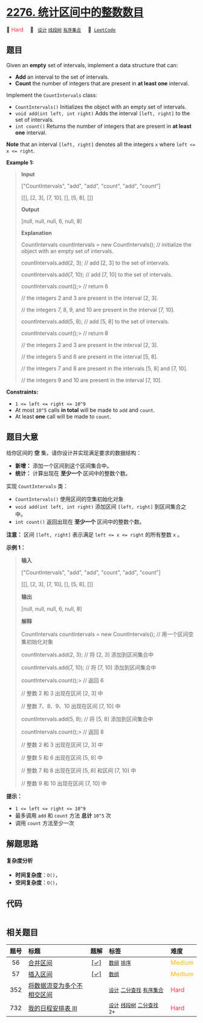 # [2276. 统计区间中的整数数目](https://leetcode.com/problems/count-integers-in-intervals)

🔴 <font color=#ff334b>Hard</font>&emsp; 🔖&ensp; [`设计`](/leetcode/outline/tag/design.md) [`线段树`](/leetcode/outline/tag/segment-tree.md) [`有序集合`](/leetcode/outline/tag/ordered-set.md)&emsp; 🔗&ensp;[`LeetCode`](https://leetcode.com/problems/count-integers-in-intervals)

## 题目

Given an **empty** set of intervals, implement a data structure that can:

  * **Add** an interval to the set of intervals.
  * **Count** the number of integers that are present in **at least one** interval.

Implement the `CountIntervals` class:

  * `CountIntervals()` Initializes the object with an empty set of intervals.
  * `void add(int left, int right)` Adds the interval `[left, right]` to the set of intervals.
  * `int count()` Returns the number of integers that are present in **at least one** interval.

**Note** that an interval `[left, right]` denotes all the integers `x` where
`left <= x <= right`.



**Example 1:**

> 
> 
> 
> 
> 
> **Input**
> 
> ["CountIntervals", "add", "add", "count", "add", "count"]
> 
> [[], [2, 3], [7, 10], [], [5, 8], []]
> 
> **Output**
> 
> [null, null, null, 6, null, 8]
> 
> 
> 
> **Explanation**
> 
> CountIntervals countIntervals = new CountIntervals(); // initialize the object with an empty set of intervals. 
> 
> countIntervals.add(2, 3);  // add [2, 3] to the set of intervals.
> 
> countIntervals.add(7, 10); // add [7, 10] to the set of intervals.
> 
> countIntervals.count();> 
> // return 6
> 
> > 
> > 
> > 
> > 
> > 
> > 
>    // the integers 2 and 3 are present in the interval [2, 3].
> 
> > 
> > 
> > 
> > 
> > 
> > 
>    // the integers 7, 8, 9, and 10 are present in the interval [7, 10].
> 
> countIntervals.add(5, 8);  // add [5, 8] to the set of intervals.
> 
> countIntervals.count();> 
> // return 8
> 
> > 
> > 
> > 
> > 
> > 
> > 
>    // the integers 2 and 3 are present in the interval [2, 3].
> 
> > 
> > 
> > 
> > 
> > 
> > 
>    // the integers 5 and 6 are present in the interval [5, 8].
> 
> > 
> > 
> > 
> > 
> > 
> > 
>    // the integers 7 and 8 are present in the intervals [5, 8] and [7, 10].
> 
> > 
> > 
> > 
> > 
> > 
> > 
>    // the integers 9 and 10 are present in the interval [7, 10].

**Constraints:**

  * `1 <= left <= right <= 10^9`
  * At most `10^5` calls **in total** will be made to `add` and `count`.
  * At least **one** call will be made to `count`.


## 题目大意

给你区间的 **空** 集，请你设计并实现满足要求的数据结构：

  * **新增：** 添加一个区间到这个区间集合中。
  * **统计：** 计算出现在 **至少一个** 区间中的整数个数。

实现 `CountIntervals` 类：

  * `CountIntervals()` 使用区间的空集初始化对象
  * `void add(int left, int right)` 添加区间 `[left, right]` 到区间集合之中。
  * `int count()` 返回出现在 **至少一个** 区间中的整数个数。

**注意：** 区间 `[left, right]` 表示满足 `left <= x <= right` 的所有整数 `x` 。



**示例 1：**

> 
> 
> 
> 
> 
> **输入**
> 
> ["CountIntervals", "add", "add", "count", "add", "count"]
> 
> [[], [2, 3], [7, 10], [], [5, 8], []]
> 
> **输出**
> 
> [null, null, null, 6, null, 8]
> 
> 
> 
> **解释**
> 
> CountIntervals countIntervals = new CountIntervals(); // 用一个区间空集初始化对象
> 
> countIntervals.add(2, 3);  // 将 [2, 3] 添加到区间集合中
> 
> countIntervals.add(7, 10); // 将 [7, 10] 添加到区间集合中
> 
> countIntervals.count();> 
> // 返回 6
> 
> > 
> > 
> > 
> > 
> > 
> > 
>    // 整数 2 和 3 出现在区间 [2, 3] 中
> 
> > 
> > 
> > 
> > 
> > 
> > 
>    // 整数 7、8、9、10 出现在区间 [7, 10] 中
> 
> countIntervals.add(5, 8);  // 将 [5, 8] 添加到区间集合中
> 
> countIntervals.count();> 
> // 返回 8
> 
> > 
> > 
> > 
> > 
> > 
> > 
>    // 整数 2 和 3 出现在区间 [2, 3] 中
> 
> > 
> > 
> > 
> > 
> > 
> > 
>    // 整数 5 和 6 出现在区间 [5, 8] 中
> 
> > 
> > 
> > 
> > 
> > 
> > 
>    // 整数 7 和 8 出现在区间 [5, 8] 和区间 [7, 10] 中
> 
> > 
> > 
> > 
> > 
> > 
> > 
>    // 整数 9 和 10 出现在区间 [7, 10] 中



**提示：**

  * `1 <= left <= right <= 10^9`
  * 最多调用  `add` 和 `count` 方法 **总计** `10^5` 次
  * 调用 `count` 方法至少一次


## 解题思路

#### 复杂度分析

- **时间复杂度**：`O()`，
- **空间复杂度**：`O()`，

## 代码

```javascript

```

## 相关题目

<!-- prettier-ignore -->
| 题号 | 标题 | 题解 | 标签 | 难度 |
| :------: | :------ | :------: | :------ | :------ |
| 56 | [合并区间](https://leetcode.com/problems/merge-intervals) | [[✓]](/leetcode/problem/0056.md) |  [`数组`](/leetcode/outline/tag/array.md) [`排序`](/leetcode/outline/tag/sorting.md) | <font color=#ffb800>Medium</font> |
| 57 | [插入区间](https://leetcode.com/problems/insert-interval) | [[✓]](/leetcode/problem/0057.md) |  [`数组`](/leetcode/outline/tag/array.md) | <font color=#ffb800>Medium</font> |
| 352 | [将数据流变为多个不相交区间](https://leetcode.com/problems/data-stream-as-disjoint-intervals) |  |  [`设计`](/leetcode/outline/tag/design.md) [`二分查找`](/leetcode/outline/tag/binary-search.md) [`有序集合`](/leetcode/outline/tag/ordered-set.md) | <font color=#ff334b>Hard</font> |
| 732 | [我的日程安排表 III](https://leetcode.com/problems/my-calendar-iii) |  |  [`设计`](/leetcode/outline/tag/design.md) [`线段树`](/leetcode/outline/tag/segment-tree.md) [`二分查找`](/leetcode/outline/tag/binary-search.md) `2+` | <font color=#ff334b>Hard</font> |

<style>
.blue {
    background-color: #096dd9;
    padding: 0.25rem 0.5rem;
    margin: 0;
    font-size: 0.85em;
    border-radius: 3px;
    color: white;
    font-weight: 500;
}
table th:first-of-type { width: 10%; }
table th:nth-of-type(2) { width: 35%; }
table th:nth-of-type(3) { width: 10%; }
table th:nth-of-type(4) { width: 35%; }
table th:nth-of-type(5) { width: 10%; }
</style>
